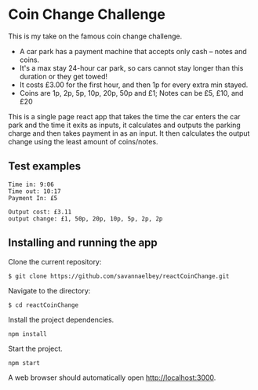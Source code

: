 # Coin Change Challenge

This is my take on the famous coin change challenge.

* A car park has a payment machine that accepts only cash – notes and coins.
* It's a max stay 24-hour car park, so cars cannot stay longer than this duration or they get towed!
* It costs £3.00 for the first hour, and then 1p for every extra min stayed.
* Coins are 1p, 2p, 5p, 10p, 20p, 50p and £1; Notes can be £5, £10, and £20

This is a single page react app that takes the time the car enters the car park and the time it exits as inputs, it calculates and outputs the parking charge and then takes payment in as an input. It then calculates the output change using the least amount of coins/notes.

## Test examples
```
Time in: 9:06
Time out: 10:17
Payment In: £5

Output cost: £3.11
output change: £1, 50p, 20p, 10p, 5p, 2p, 2p
```

## Installing and running the app
Clone the current repository:
```
$ git clone https://github.com/savannaelbey/reactCoinChange.git
```

Navigate to the directory:

```
$ cd reactCoinChange
```

Install the project dependencies.

```
npm install
```

Start the project.

```
npm start
```

A web browser should automatically open [http://localhost:3000](http://localhost:3000).
